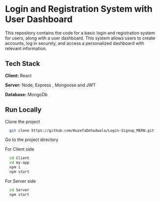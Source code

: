 
# Login and Registration System with User Dashboard

This repository contains the code for a basic login and registration system for users, along with a user dashboard. This system allows users to create accounts, log in securely, and access a personalized dashboard with relevant information.


## Tech Stack

**Client:** React

**Server:** Node, Express , Mongoose and JWT

**Database:** MongoDb 

## Run Locally

Clone the project

```bash
  git clone https://github.com/HuzefaDohadwala/Login-Signup_MERN.git
```

Go to the project directory

For Client side
```bash
  cd Client
  cd my-app
  npm i
  npm start
```
For Server side
```bash
  cd Server
  npm start
```


